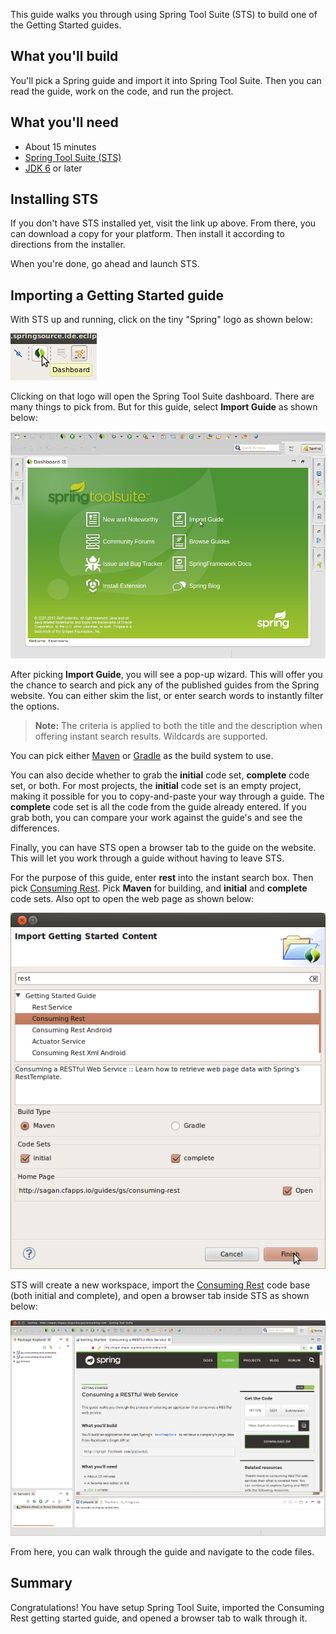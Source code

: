 This guide walks you through using Spring Tool Suite (STS) to build one of the Getting Started guides.

What you'll build
-----------------

You'll pick a Spring guide and import it into Spring Tool Suite. Then you can read the guide, work on the code, and run the project.


What you'll need
----------------

 - About 15 minutes
 - [Spring Tool Suite (STS)](http://www.springsource.org/spring-tool-suite-download)
 - [JDK 6][jdk] or later

[jdk]: http://www.oracle.com/technetwork/java/javase/downloads/index.html

Installing STS
--------------
If you don't have STS installed yet, visit the link up above. From there, you can download a copy for your platform. Then install it according to directions from the installer.

When you're done, go ahead and launch STS.

Importing a Getting Started guide
---------------------------------
With STS up and running, click on the tiny "Spring" logo as shown below:

![Open the Spring dashboard](images/1_open_dash.png)

Clicking on that logo will open the Spring Tool Suite dashboard. There are many things to pick from. But for this guide, select **Import Guide** as shown below:

![Import a guide](images/2_open_wizard.png)

After picking **Import Guide**, you will see a pop-up wizard. This will offer you the chance to search and pick any of the published guides from the Spring website. You can either skim the list, or enter search words to instantly filter the options.

> **Note:** The criteria is applied to both the title and the description when offering instant search results. Wildcards are supported.

You can pick either [Maven][gs-maven] or [Gradle][gs-gradle] as the build system to use. 

You can also decide whether to grab the **initial** code set, **complete** code set, or both. For most projects, the **initial** code set is an empty project, making it possible for you to copy-and-paste your way through a guide. The **complete** code set is all the code from the guide already entered. If you grab both, you can compare your work against the guide's and see the differences. 

Finally, you can have STS open a browser tab to the guide on the website. This will let you work through a guide without having to leave STS.

For the purpose of this guide, enter **rest** into the instant search box. Then pick [Consuming Rest][gs-consuming-rest]. Pick **Maven** for building, and **initial** and **complete** code sets. Also opt to open the web page as shown below:

![Pick a guide](images/3_wizard.png)

STS will create a new workspace, import the [Consuming Rest][gs-consuming-rest] code base (both initial and complete), and open a browser tab inside STS as shown below:

![View the code and the guide](images/4_after-import.png)

From here, you can walk through the guide and navigate to the code files.

Summary
-------

Congratulations! You have setup Spring Tool Suite, imported the Consuming Rest getting started guide, and opened a browser tab to walk through it.

[gs-maven]: /guides/gs/maven
[gs-gradle]: /guides/gs/gradle
[gs-consuming-rest]: /guides/gs/consuming-rest
